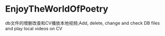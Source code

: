 # EnjoyTheWorldOfPoetry
 db文件的增删改查和CV播放本地视频;Add, delete, change and check DB files and play local videos on CV
